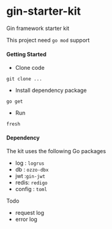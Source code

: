 # gin-starter-kit
Gin framework starter kit

This project need `go mod` support

#### Getting Started

- Clone code
```shell script
git clone ...
```

- Install dependency package
```shell script
go get 
```

- Run
```shell script
fresh
```

#### Dependency
The kit uses the following Go packages    
- log : `logrus`
- db : `ozzo-dbx`
- jwt :`gin-jwt`
- redis: `redigo`
- config : `toml`


Todo
- request log
- error log